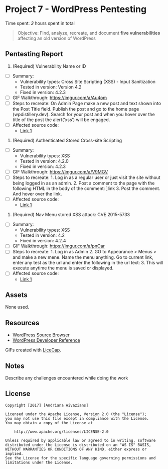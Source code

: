 # Project 7 - WordPress Pentesting

Time spent: *3* hours spent in total

> Objective: Find, analyze, recreate, and document **five vulnerabilities** affecting an old version of WordPress

## Pentesting Report

1. (Required) Vulnerability Name or ID
  - [ ] Summary: 
    - Vulnerability types: Cross Site Scripting (XSS)  - Input Sanitization
    - Tested in version: Version 4.2
    - Fixed in version: 4.2.3
  - [ ] GIF Walkthrough: https://imgur.com/a/Au4om
  - [ ] Steps to recreate: On Admin Page make a new post and text shown into the Post Title field. Publish the post and go to the home page (wpdistillery.dev). Search for your post and when you hover over the title of the post the alert(‘xss’) will be engaged.
  - [ ] Affected source code:
    - [Link 1](https://core.trac.wordpress.org/browser/tags/4.2/src/wp-includes/default-widgets.php)


1. (Required) Authenticated Stored Cross-site Scripting 
  - [ ] Summary: 
    - Vulnerability types: XSS
    - Tested in version: 4.2.0
    - Fixed in version: 4.2.3
  - [ ] GIF Walkthrough: https://imgur.com/a/V9MGV
  - [ ] Steps to recreate: 
		1. Log in as a regular user or just visit the site without being logged in as an admin.
		2. Post a comment to the page with the following HTML in the body of the comment: <a href="[caption code=">]</a><a title = " onmouseover=alert('testalert')  ">link</a>
		3. Post the comment. And hover over the link.
  - [ ] Affected source code: 
    - [Link 1](https://klikki.fi/adv/wordpress3.html)

1. (Required) Nav Menu stored XSS attack: CVE 2015-5733

  - [ ] Summary: 
    - Vulnerability types: XSS
    - Tested in version: 4.2
    - Fixed in version: 4.2.4
  - [ ] GIF Walkthrough: https://imgur.com/a/pnOar
  - [ ] Steps to recreate: 
		1. Log in as Admin
		2. GO to Appearance > Menus > and make a new mene. Name the menu anything. Go to current link, enter any test as the url and enter the following in the url text: <script>alert(1) </script>
		3. This will execute anytime the menu is saved or displayed.
  - [ ] Affected source code:
    - [Link 1](https://core.trac.wordpress.org/browser/tags/4.2/src/wp-admin/js/nav-menu.js)


## Assets

None used.

## Resources

- [WordPress Source Browser](https://core.trac.wordpress.org/browser/)
- [WordPress Developer Reference](https://developer.wordpress.org/reference/)

GIFs created with [LiceCap](http://www.cockos.com/licecap/).

## Notes

Describe any challenges encountered while doing the work

## License

    Copyright [2017] [Andriana Aivazians]

    Licensed under the Apache License, Version 2.0 (the "License");
    you may not use this file except in compliance with the License.
    You may obtain a copy of the License at

        http://www.apache.org/licenses/LICENSE-2.0

    Unless required by applicable law or agreed to in writing, software
    distributed under the License is distributed on an "AS IS" BASIS,
    WITHOUT WARRANTIES OR CONDITIONS OF ANY KIND, either express or implied.
    See the License for the specific language governing permissions and
    limitations under the License.
